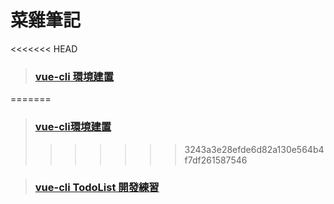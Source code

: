 # 菜雞筆記

<<<<<<< HEAD
> ### [vue-cli 環境建置](https://github.com/MonospaceTW/goodfood/blob/Ryin/docs/R-yin/vue-cli_creat/vue-cli%20creat.md)
=======
> ### [vue-cli環境建置](https://github.com/MonospaceTW/goodfood/blob/Ryin/docs/R-yin/vue-cli_creat/vue-cli%20creat.md)
>>>>>>> 3243a3e28efde6d82a130e564b4f7df261587546

> ### [vue-cli TodoList 開發練習](https://github.com/MonospaceTW/goodfood/blob/Ryin/docs/R-yin/Todo_note/todo_note.md)
